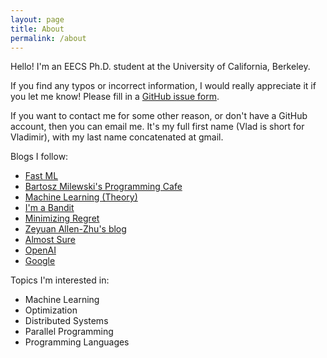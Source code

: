 ```yaml
---
layout: page
title: About
permalink: /about
---
```


Hello! I'm an EECS Ph.D. student at the University of California, Berkeley.  

If you find any typos or incorrect information, I would really appreciate it if you let me know! Please fill in a [GitHub issue form](https://github.com/vlad17/vlad17.github.io/issues/new).

If you want to contact me for some other reason, or don't have a GitHub account, then you can email me. It's my full first name (Vlad is short for Vladimir), with my last name concatenated at gmail.

Blogs I follow:

* [Fast ML](http://fastml.com/)
* [Bartosz Milewski's Programming Cafe](https://bartoszmilewski.com/)
* [Machine Learning (Theory)](http://hunch.net/)
* [I'm a Bandit](https://blogs.princeton.edu/imabandit/)
* [Minimizing Regret](http://www.minimizingregret.com/)
* [Zeyuan Allen-Zhu's blog](https://zeyuan.wordpress.com/)
* [Almost Sure](https://almostsure.wordpress.com/)
* [OpenAI](https://blog.openai.com/)
* [Google](https://research.googleblog.com/)

Topics I'm interested in:

* Machine Learning
* Optimization
* Distributed Systems
* Parallel Programming
* Programming Languages
